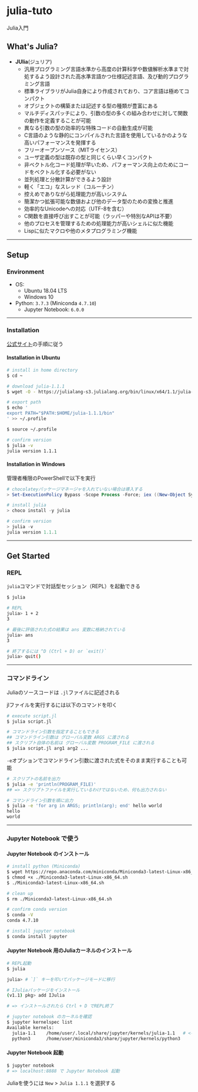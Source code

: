 # julia-tuto

Julia入門

## What's Julia?
- **JUlia**(ジュリア)
    - 汎用プログラミング言語水準から高度の計算科学や数値解析水準まで対処するよう設計された高水準言語かつ仕様記述言語、及び動的プログラミング言語
    - 標準ライブラリがJulia自身により作成されており、コア言語は極めてコンパクト
    - オブジェクトの構築または記述する型の種類が豊富にある
    - マルチディスパッチにより、引数の型の多くの組み合わせに対して関数の動作を定義することが可能
    - 異なる引数の型の効率的な特殊コードの自動生成が可能
    - C言語のような静的にコンパイルされた言語を使用しているかのような高いパフォーマンスを発揮する
    - フリーオープンソース（MITライセンス）
    - ユーザ定義の型は既存の型と同じくらい早くコンパクト
    - 非ベクトル化コード処理が早いため、パフォーマンス向上のためにコードをベクトル化する必要がない
    - 並列処理と分散計算ができるよう設計
    - 軽く「エコ」なスレッド（コルーチン）
    - 控えめでありながら処理能力が高いシステム
    - 簡潔かつ拡張可能な数値および他のデータ型のための変換と推進
    - 効率的なUnicodeへの対応（UTF-8を含む）
    - C関数を直接呼び出すことが可能（ラッパーや特別なAPIは不要）
    - 他のプロセスを管理するための処理能力が高いシェルに似た機能
    - Lispに似たマクロや他のメタプログラミング機能

***

## Setup

### Environment
- OS:
    - Ubuntu 18.04 LTS
    - Windows 10
- Python: `3.7.3` (Miniconda `4.7.10`)
    - Jupyter Notebook: `6.0.0`

---

### Installation
[公式サイト](https://julialang.org/downloads/)の手順に従う

#### Installation in Ubuntu
```bash
# install in home directory
$ cd ~

# download julia-1.1.1
$ wget -O - https://julialang-s3.julialang.org/bin/linux/x64/1.1/julia-1.1.1-linux-x86_64.tar.gz | tar zxvf -

# export path
$ echo '
export PATH="$PATH:$HOME/julia-1.1.1/bin"
' >> ~/.profile

$ source ~/.profile

# confirm version
$ julia -v
julia version 1.1.1
```

#### Installation in Windows
管理者権限のPowerShellで以下を実行

```powershell
# chocolateyパッケージマネージャを入れていない場合は導入する
> Set-ExecutionPolicy Bypass -Scope Process -Force; iex ((New-Object System.Net.WebClient).DownloadString('https://chocolatey.org/install.ps1'))

# install julia
> choco install -y julia

# confirm version
> julia -v
julia version 1.1.1
```

***

## Get Started

### REPL
`julia`コマンドで対話型セッション（REPL）を起動できる

```bash
$ julia

# REPL
julia> 1 + 2
3

# 最後に評価された式の結果は ans 変数に格納されている
julia> ans
3

# 終了するには ^D (Ctrl + D) or `exit()`
julia> quit()
```

---

### コマンドライン
Juliaのソースコードは `.jl`ファイルに記述される

jlファイルを実行するには以下のコマンドを叩く

```bash
# execute script.jl
$ julia script.jl

# コマンドライン引数を指定することもできる
## コマンドライン引数は グローバル変数 ARGS に渡される
## スクリプト自体の名前は グローバル変数 PROGRAM_FILE に渡される
$ julia script.jl arg1 arg2 ...
```

`-e`オプションでコマンドライン引数に渡された式をそのまま実行することも可能

```bash
# スクリプトの名前を出力
$ julia -e 'println(PROGRAM_FILE)'
## => スクリプトファイルを実行しているわけではないため、何も出力されない

# コマンドライン引数を順に出力
$ julia -e 'for arg in ARGS; println(arg); end' hello world
hello
world
```

---

### Jupyter Notebook で使う

#### Jupyter Notebook のインストール
```bash
# install python (Miniconda)
$ wget https://repo.anaconda.com/miniconda/Miniconda3-latest-Linux-x86_64.sh
$ chmod +x ./Miniconda3-latest-Linux-x86_64.sh
$ ./Miniconda3-latest-Linux-x86_64.sh

# clean up
$ rm ./Miniconda3-latest-Linux-x86_64.sh

# confirm conda version
$ conda -V
conda 4.7.10

# install jupyter notebook
$ conda install jupyter
```

#### Jupyter Notebook 用のJuliaカーネルのインストール
```bash
# REPL起動
$ julia

julia> # `]` キーを叩いてパッケージモードに移行

# IJuliaパッケージをインストール
(v1.1) pkg> add IJulia

# => インストールされたら Ctrl + D でREPL終了

# jupyter notebook のカーネルを確認
$ jupyter kernelspec list
Available kernels:
  julia-1.1    /home/user/.local/share/jupyter/kernels/julia-1.1   # <- Juliaが使えるようになっている
  python3      /home/user/miniconda3/share/jupyter/kernels/python3
```

#### Jupyter Notebook 起動
```bash
$ jupyter notebook
# => localhost:8888 で Jupyter Notebook 起動
```

Juliaを使うには `New` > `Julia 1.1.1` を選択する
